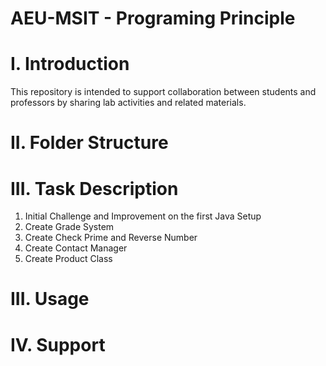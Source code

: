 # AEU-MSIT - Programing Principle

# I. Introduction
This repository is intended to support collaboration between students and professors by sharing lab activities and related materials.

# II. Folder Structure
# III. Task Description
1. Initial Challenge and Improvement on the first Java Setup
2. Create Grade System
3. Create Check Prime and Reverse Number
4. Create Contact Manager
5. Create Product Class
# III. Usage
# IV. Support
